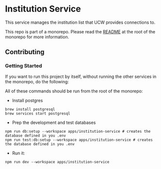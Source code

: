 # Institution Service

This service manages the institution list that UCW provides connections to.

This repo is part of a monorepo. Please read the [README](../../README.md) at the root of the monorepo for more
information.

## Contributing

### Getting Started

If you want to run this project by itself, without running the other services in the monorepo, do the following:

All of these commands should be run from the root of the monorepo:

- Install postgres

```shell
brew install postgresql
brew services start postgresql
```

- Prep the development and test databases

```shell
npm run db:setup --workspace apps/institution-service # creates the database defined in you .env
npm run test:db:setup --workspace apps/institution-service # creates the database defined in you .env
```

- Run it:

```shell
npm run dev --workspace apps/institution-service
```
